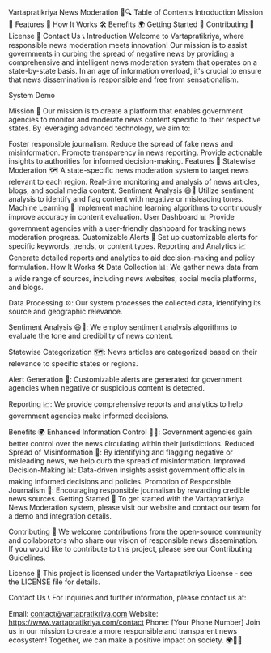 Vartapratikriya News Moderation 📰🔍
Table of Contents
Introduction
Mission 🚀
Features 🌟
How It Works 🛠️
Benefits 🌍
Getting Started 🚀
Contributing 🤝
License 📜
Contact Us 📞
Introduction
Welcome to Vartapratikriya, where responsible news moderation meets innovation! Our mission is to assist governments in curbing the spread of negative news by providing a comprehensive and intelligent news moderation system that operates on a state-by-state basis. In an age of information overload, it's crucial to ensure that news dissemination is responsible and free from sensationalism.

System Demo

Mission 🚀
Our mission is to create a platform that enables government agencies to monitor and moderate news content specific to their respective states. By leveraging advanced technology, we aim to:

Foster responsible journalism.
Reduce the spread of fake news and misinformation.
Promote transparency in news reporting.
Provide actionable insights to authorities for informed decision-making.
Features 🌟
Statewise Moderation 🗺️
A state-specific news moderation system to target news relevant to each region.
Real-time monitoring and analysis of news articles, blogs, and social media content.
Sentiment Analysis 😃🙁
Utilize sentiment analysis to identify and flag content with negative or misleading tones.
Machine Learning 🤖
Implement machine learning algorithms to continuously improve accuracy in content evaluation.
User Dashboard 📊
Provide government agencies with a user-friendly dashboard for tracking news moderation progress.
Customizable Alerts 🚨
Set up customizable alerts for specific keywords, trends, or content types.
Reporting and Analytics 📈
Generate detailed reports and analytics to aid decision-making and policy formulation.
How It Works 🛠️
Data Collection 📊: We gather news data from a wide range of sources, including news websites, social media platforms, and blogs.

Data Processing ⚙️: Our system processes the collected data, identifying its source and geographic relevance.

Sentiment Analysis 😃🙁: We employ sentiment analysis algorithms to evaluate the tone and credibility of news content.

Statewise Categorization 🗺️: News articles are categorized based on their relevance to specific states or regions.

Alert Generation 🚨: Customizable alerts are generated for government agencies when negative or suspicious content is detected.

Reporting 📈: We provide comprehensive reports and analytics to help government agencies make informed decisions.

Benefits 🌍
Enhanced Information Control 🕵️‍♂️: Government agencies gain better control over the news circulating within their jurisdictions.
Reduced Spread of Misinformation 🚫: By identifying and flagging negative or misleading news, we help curb the spread of misinformation.
Improved Decision-Making 📊: Data-driven insights assist government officials in making informed decisions and policies.
Promotion of Responsible Journalism 📝: Encouraging responsible journalism by rewarding credible news sources.
Getting Started 🚀
To get started with the Vartapratikriya News Moderation system, please visit our website and contact our team for a demo and integration details.

Contributing 🤝
We welcome contributions from the open-source community and collaborators who share our vision of responsible news dissemination. If you would like to contribute to this project, please see our Contributing Guidelines.

License 📜
This project is licensed under the Vartapratikriya License - see the LICENSE file for details.

Contact Us 📞
For inquiries and further information, please contact us at:

Email: contact@vartapratikriya.com
Website: https://www.vartapratikriya.com/contact
Phone: [Your Phone Number]
Join us in our mission to create a more responsible and transparent news ecosystem! Together, we can make a positive impact on society. 🌍🤝📰
